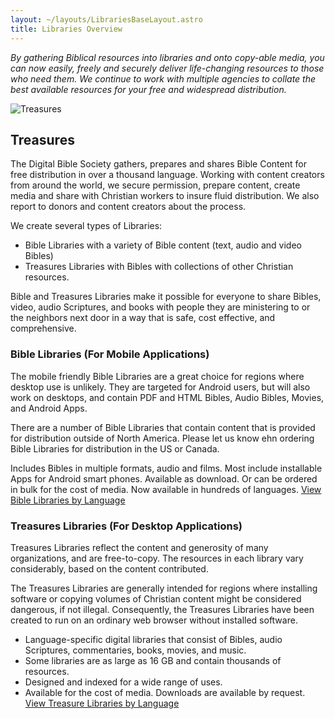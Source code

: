 ```yaml
---
layout: ~/layouts/LibrariesBaseLayout.astro
title: Libraries Overview
---
```


*By gathering Biblical resources into libraries and onto copy-able media, you can now easily, freely and securely deliver life-changing resources to those who need them. We continue to work with multiple agencies to collate the best available resources for your free and widespread distribution.*

<img src="/img/about/projects_libraries.png" alt="Treasures" class="float-right w-1/2 mt-24">

## Treasures
The Digital Bible Society gathers, prepares and shares Bible Content for free distribution in over a thousand language. Working with content creators from around the world, we secure permission, prepare content, create media and share with Christian workers to insure fluid distribution. We also report to donors and content creators about the process.

We create several types of Libraries:

- Bible Libraries with a variety of Bible content (text, audio and video Bibles)
- Treasures Libraries with Bibles with collections of other Christian resources.

Bible and Treasures Libraries make it possible for everyone to share Bibles, video, audio Scriptures, and books with people they are ministering to or the neighbors next door in a way that is safe, cost effective, and comprehensive.

### Bible Libraries (For Mobile Applications)
The mobile friendly Bible Libraries are a great choice for regions where desktop use is unlikely. They are targeted for Android users, but will also work on desktops, and contain PDF and HTML Bibles, Audio Bibles, Movies, and Android Apps.

There are a number of Bible Libraries that contain content that is provided for distribution outside of North America. Please let us know ehn ordering Bible Libraries for distribution in the US or Canada.

Includes Bibles in multiple formats, audio and films.
Most include installable Apps for Android smart phones.
Available as download. Or can be ordered in bulk for the cost of media.
Now available in hundreds of languages.
[View Bible Libraries by Language](/en/libraries/bible)

### Treasures Libraries (For Desktop Applications)
Treasures Libraries reflect the content and generosity of many organizations, and are free-to-copy. The resources in each library vary considerably, based on the content contributed.

The Treasures Libraries are generally intended for regions where installing software or copying volumes of Christian content might be considered dangerous, if not illegal. Consequently, the Treasures Libraries have been created to run on an ordinary web browser without installed software.

- Language-specific digital libraries that consist of Bibles, audio Scriptures, commentaries, books, movies, and music.
- Some libraries are as large as 16 GB and contain thousands of resources.
- Designed and indexed for a wide range of uses.
- Available for the cost of media. Downloads are available by request.
[View Treasure Libraries by Language](/en/libraries/treasures)